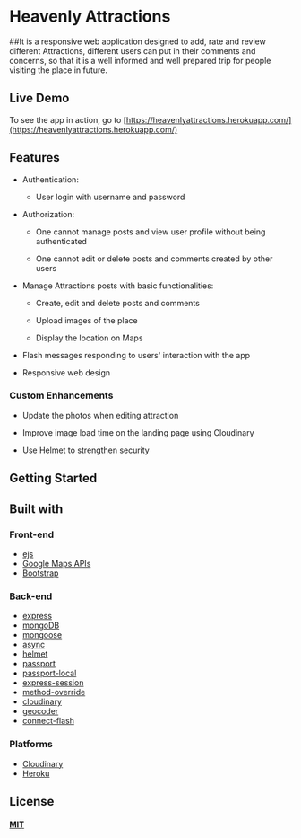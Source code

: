 # Heavenly Attractions

##It is a responsive web application designed to add, rate and review different Attractions, different users can put in their comments and concerns, so that it is a well informed and well prepared trip for people visiting the place in future.

## Live Demo

To see the app in action, go to [https://heavenlyattractions.herokuapp.com/](https://heavenlyattractions.herokuapp.com/)

## Features

* Authentication:
  
  * User login with username and password


* Authorization:

  * One cannot manage posts and view user profile without being authenticated

  * One cannot edit or delete posts and comments created by other users


* Manage Attractions posts with basic functionalities:

  * Create, edit and delete posts and comments

  * Upload images of the place

  * Display the location on Maps
  

* Flash messages responding to users' interaction with the app

* Responsive web design

### Custom Enhancements

* Update the photos when editing attraction

* Improve image load time on the landing page using Cloudinary

* Use Helmet to strengthen security
 
## Getting Started




## Built with

### Front-end

* [ejs](http://ejs.co/)
* [Google Maps APIs](https://developers.google.com/maps/)
* [Bootstrap](https://getbootstrap.com/docs/3.3/)

### Back-end

* [express](https://expressjs.com/)
* [mongoDB](https://www.mongodb.com/)
* [mongoose](http://mongoosejs.com/)
* [async](http://caolan.github.io/async/)
* [helmet](https://helmetjs.github.io/)
* [passport](http://www.passportjs.org/)
* [passport-local](https://github.com/jaredhanson/passport-local#passport-local)
* [express-session](https://github.com/expressjs/session#express-session)
* [method-override](https://github.com/expressjs/method-override#method-override)
* [cloudinary](https://cloudinary.com/)
* [geocoder](https://github.com/wyattdanger/geocoder#geocoder)
* [connect-flash](https://github.com/jaredhanson/connect-flash#connect-flash)

### Platforms

* [Cloudinary](https://cloudinary.com/)
* [Heroku](https://www.heroku.com/)

## License

#### [MIT](./LICENSE)
